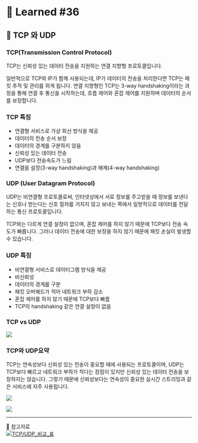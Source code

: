 # 🌟 Learned #36

## 🔶 TCP 와 UDP

### TCP(Transmission Control Protocol)

TCP는 신뢰성 있는 데이터 전송을 지원하는 연결 지향형 프로토콜입니다.

일반적으로 TCP와 IP가 함께 사용되는데, IP가 데이터의 전송을 처리한다면 TCP는 패킷 추적 및 관리를 하게 됩니다. 연결 지향형인 TCP는 3-way handshaking이라는 과정을 통해 연결 후 통신을 시작하는데, 흐름 제어와 혼잡 제어를 지원하며 데이터의 순서를 보장합니다.

### TCP 특징

- 연결형 서비스로 가상 회선 방식을 제공
- 데이터의 전송 순서 보장
- 데이터의 경계를 구분하지 않음
- 신뢰성 있는 데이터 전송
- UDP보다 전송속도가 느림
- 연결을 설정(3-way handshaking)과 해제(4-way handshaking)

### UDP (User Datagram Protocol)

UDP는 비연결형 프로토콜로써, 인터넷상에서 서로 정보를 주고받을 때 정보를 보낸다는 신호나 받는다는 신호 절차를 거치지 않고 보내는 쪽에서 일방적으로 데이터를 전달하는 통신 프로토콜입니다.

TCP와는 다르게 연결 설정이 없으며, 혼잡 제어를 하지 않기 때문에 TCP보다 전송 속도가 빠릅니다. 그러나 데이터 전송에 대한 보장을 하지 않기 때문에 패킷 손실이 발생할 수 있습니다.

### UDP 특징

- 비연결형 서비스로 데이터그램 방식을 제공
- 비신뢰성
- 데이터의 경계를 구분
- 패킷 오버해드가 적어 네트워크 부하 감소
- 혼잡 제어를 하지 않기 때문에 TCP보다 빠름
- TCP의 handshaking 같은 연결 설정이 없음

### TCP vs UDP

![](https://velog.velcdn.com/images/wjddms0501/post/9b688a72-d36a-487e-8326-d07adb28473a/image.png)

### TCP와 UDP요약

TCP는 연속성보다 신뢰성 있는 전송이 중요할 때에 사용되는 프로토콜이며,
UDP는 TCP보다 빠르고 네트워크 부하가 적다는 장점이 있지만 신뢰성 있는 데이터 전송을 보장하지는 않습니다.
그렇기 때문에 신뢰성보다는 연속성이 중요한 실시간 스트리밍과 같은 서비스에 자주 사용됩니다.

![](https://velog.velcdn.com/images/wjddms0501/post/392e373c-996b-4447-88b6-63f3353f4294/image.png)

![](https://velog.velcdn.com/images/wjddms0501/post/9ea11f71-36ea-4cc4-b941-36b0c8380351/image.png)

---

💟 참고자료
<br>
[![TCP/UDP_비교_표](https://img.shields.io/badge/TCP/UDP_비교_표-E8E8E8.svg?style=for-the-badge&logo=TCP/UDP_비교_표&logoColor=white)](https://cocoon1787.tistory.com/757)
